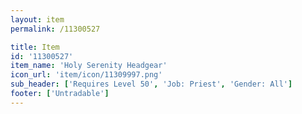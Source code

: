 ```yaml
---
layout: item
permalink: /11300527

title: Item
id: '11300527'
item_name: 'Holy Serenity Headgear'
icon_url: 'item/icon/11309997.png'
sub_header: ['Requires Level 50', 'Job: Priest', 'Gender: All']
footer: ['Untradable']
---
```

